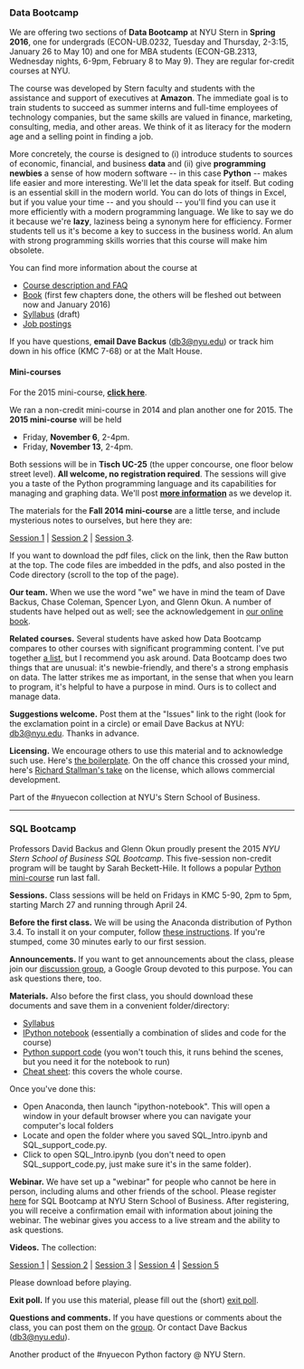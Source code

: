 ### Data Bootcamp

We are offering two sections of **Data Bootcamp** at NYU Stern in **Spring 2016**, one for undergrads (ECON-UB.0232, Tuesday and Thursday, 2-3:15, January 26 to May 10) and one for MBA students (ECON-GB.2313, Wednesday nights, 6-9pm, February 8 to May 9). They are regular for-credit courses at NYU.  

The course was developed by Stern faculty and students with the assistance and support of executives at **Amazon**.  The immediate goal is to train students to succeed as summer interns and full-time employees of technology companies, but the same skills are valued in finance, marketing, consulting, media, and other areas. We think of it as literacy for the modern age and a selling point in finding a job.   

More concretely, the course is designed to (i) introduce students to sources of economic, financial, and business **data** and (ii) give **programming newbies** a sense of how modern software -- in this case **Python** -- makes life easier and more interesting.  We'll let the data speak for itself.  But coding is an essential skill in the modern world. You can do lots of things in Excel, but if you value your time -- and you should -- you'll find you can use it more efficiently with a modern programming language.  We like to say we do it because we're **lazy**, laziness being a synonym here for efficiency.  Former students tell us it's become a key to success in the business world.  An alum with strong programming skills worries that this course will make him obsolete.   

You can find more information about the course at  

* [Course description and FAQ](https://github.com/DaveBackus/Data_Bootcamp/blob/master/Markdown/data_bootcamp_description.md)
* [Book](https://www.gitbook.com/book/davebackus/test/details) (first few chapters done, the others will be fleshed out between now and January 2016) 
* [Syllabus](https://www.dropbox.com/s/39qk6d3yoog56kl/syllabus_draft.pdf?dl=0) (draft)
* [Job postings](https://github.com/DaveBackus/Data_Bootcamp/blob/master/Markdown/job_postings.md) 

If you have questions, **email Dave Backus** (db3@nyu.edu) or track him down in his office (KMC 7-68) or at the Malt House.  

#### Mini-courses  

For the 2015 mini-course, **[click here](https://github.com/DaveBackus/Data_Bootcamp/blob/master/Markdown/bootcamp_mini_2015.md)**.

We ran a non-credit mini-course in 2014 and plan another one for 2015.  The **2015 mini-course** will be held  

* Friday, **November 6**, 2-4pm.     
* Friday, **November 13**, 2-4pm.    

Both sessions will be in **Tisch UC-25** (the upper concourse, one floor below street level). **All welcome, no registration required**.  The sessions will give you a taste of the Python programming language and its capabilities for managing and graphing data.  We'll post **[more information](https://github.com/DaveBackus/Data_Bootcamp/blob/master/Markdown/bootcamp_mini_2015.md)** as we develop it.  

The materials for the **Fall 2014 mini-course** are a little terse, and include mysterious notes to ourselves, but here they are: 

[Session 1](https://github.com/DaveBackus/Data_Bootcamp/blob/master/Notes/mini_class1.pdf) | 
[Session 2](https://github.com/DaveBackus/Data_Bootcamp/blob/master/Notes/mini_class2.pdf) | 
[Session 3](https://github.com/DaveBackus/Data_Bootcamp/blob/master/Notes/mini_class3.pdf).

If you want to download the pdf files, click on the link, then the Raw button at the top.  The code files are imbedded in the pdfs, and also posted in the Code directory (scroll to the top of the page).  

**Our team.**  When we use the word "we" we have in mind the team of Dave Backus, Chase Coleman, Spencer Lyon, and Glenn Okun.  A number of students have helped out as well; see the acknowledgement in [our online book](https://davebackus.gitbooks.io/test/content/).

**Related courses.** Several students have asked how Data Bootcamp compares to other courses with significant programming content.  I've put together [a list](https://github.com/DaveBackus/Data_Bootcamp/blob/master/Markdown/related_courses.md#related-courses), but I recommend you ask around.  Data Bootcamp does two things that are unusual:  it's newbie-friendly, and there's a strong emphasis on data.  The latter strikes me as important, in the sense that when you learn to program, it's helpful to have a purpose in mind.  Ours is to collect and manage data.  

**Suggestions welcome.**  Post them at the "Issues" link to the right (look for the exclamation point in a circle) or email Dave Backus at NYU:  db3@nyu.edu. Thanks in advance. 

**Licensing.** We encourage others to use this material and to acknowledge such use.
Here's [the boilerplate](https://github.com/DaveBackus/Data_Bootcamp/blob/master/LICENSE.md).
On the off chance this crossed your mind, here's 
[Richard Stallman's take](http://www.newyorker.com/business/currency/the-gnu-manifesto-turns-thirty) on the license, which allows commercial development.  

Part of the #nyuecon collection at NYU's Stern School of Business. 

---
### SQL Bootcamp

Professors David Backus and Glenn Okun proudly present the 2015 *NYU Stern School of Business SQL Bootcamp*. This five-session non-credit program will be taught by Sarah Beckett-Hile. It follows a popular
[Python mini-course](https://github.com/DaveBackus/Data_Bootcamp#data-bootcamp) run last fall.  

**Sessions.** Class sessions will be held on Fridays in KMC 5-90, 2pm to 5pm, starting March 27 and running through April 24.

**Before the first class.**  We will be using the Anaconda distribution of Python 3.4. 
To install it on your computer, follow [these instructions](https://docs.google.com/document/d/1kvZAEEh4MqpWfVuW1eW3lBvsS2yKEJXtzAkOZSrtd5s/edit?usp=sharing).
If you're stumped, come 30 minutes early to our first session.  

**Announcements.** If you want to get announcements about the class, please join our [discussion group](https://groups.google.com/forum/#!forum/nyu_data_bootcamp), a Google Group devoted to this purpose.
You can ask questions there, too.  

**Materials.**  Also before the first class, you should download these documents and save them in a convenient folder/directory: 
* [Syllabus](https://github.com/DaveBackus/Data_Bootcamp/blob/master/Code/SQL/SBH_SQL_Syllabus.pdf)
* [IPython notebook](https://github.com/DaveBackus/Data_Bootcamp/blob/master/Code/SQL/SQL_Intro.ipynb) (essentially a combination of slides and code for the course) 
* [Python support code](https://github.com/DaveBackus/Data_Bootcamp/blob/master/Code/SQL/SQL_support_code.py) (you won't touch this, it runs behind the scenes, but you need it for the notebook to run) 
* [Cheat sheet](https://github.com/DaveBackus/Data_Bootcamp/blob/master/Code/SQL/SQL_Cheat_Sheet.pdf): this covers the whole course.  

Once you've done this: 
* Open Anaconda, then launch "ipython-notebook". This will open a window in your default browser where you can navigate your computer's local folders
* Locate and open the folder where you saved SQL_Intro.ipynb and SQL_support_code.py. 
* Click to open SQL_Intro.ipynb (you don't need to open SQL_support_code.py, just make sure it's in the same folder).

**Webinar.**  We have set up a "webinar" for people who cannot be here in person, 
including alums and other friends of the school.  Please register [here](https://attendee.gotowebinar.com/register/3554985340709263362) 
for SQL Bootcamp at NYU Stern School of Business. After registering, you will receive a confirmation email with information about joining the webinar.  The webinar gives you access to a live stream and the ability to ask questions.  

**Videos.** The collection:  

[Session 1](https://www.dropbox.com/s/fr36ox2cfmlgq2g/NYU_Stern_SQL_Bootcamp_Session_1.mov?dl=0) | 
[Session 2](https://www.dropbox.com/s/adecgf0llk97eh1/NYU_Stern_SQL_Bootcamp_Session_2.mov?dl=0) |
[Session 3](https://www.dropbox.com/s/oepu3q8ubrop1kr/NYU_Stern_SQL_Bootcamp_Session_3.mov?dl=0) | 
[Session 4](https://www.dropbox.com/s/g1imh5zv9644v3v/NYU_Stern_SQL_Bootcamp_Session_4.mp4?dl=0) | 
[Session 5](https://www.dropbox.com/s/zbheuu04c3z63ym/NYU_Stern_SQL_Bootcamp_Session_5.mp4?dl=0) 

Please download before playing. 

**Exit poll.** If you use this material, please fill out the (short) [exit poll](https://docs.google.com/forms/d/1ZV9NW2Lum3Tp5jVMJWg8I5gkvVi0NmskdL1bameVmMg/viewform?usp=send_form).

**Questions and comments.** If you have questions or comments about the class, you can post them on the 
[group](https://groups.google.com/forum/#!forum/nyu_data_bootcamp).  Or contact Dave Backus (db3@nyu.edu).  

Another product of the #nyuecon Python factory @ NYU Stern.
